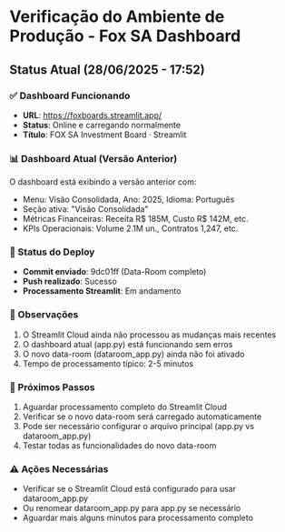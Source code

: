 # Verificação do Ambiente de Produção - Fox SA Dashboard

## Status Atual (28/06/2025 - 17:52)

### ✅ Dashboard Funcionando
- **URL**: https://foxboards.streamlit.app/
- **Status**: Online e carregando normalmente
- **Título**: FOX SA Investment Board · Streamlit

### 📊 Dashboard Atual (Versão Anterior)
O dashboard está exibindo a versão anterior com:
- Menu: Visão Consolidada, Ano: 2025, Idioma: Português
- Seção ativa: "Visão Consolidada"
- Métricas Financeiras: Receita R$ 185M, Custo R$ 142M, etc.
- KPIs Operacionais: Volume 2.1M un., Contratos 1,247, etc.

### 🔄 Status do Deploy
- **Commit enviado**: 9dc01ff (Data-Room completo)
- **Push realizado**: Sucesso
- **Processamento Streamlit**: Em andamento

### 📝 Observações
1. O Streamlit Cloud ainda não processou as mudanças mais recentes
2. O dashboard atual (app.py) está funcionando sem erros
3. O novo data-room (dataroom_app.py) ainda não foi ativado
4. Tempo de processamento típico: 2-5 minutos

### 🎯 Próximos Passos
1. Aguardar processamento completo do Streamlit Cloud
2. Verificar se o novo data-room será carregado automaticamente
3. Pode ser necessário configurar o arquivo principal (app.py vs dataroom_app.py)
4. Testar todas as funcionalidades do novo data-room

### ⚠️ Ações Necessárias
- Verificar se o Streamlit Cloud está configurado para usar dataroom_app.py
- Ou renomear dataroom_app.py para app.py se necessário
- Aguardar mais alguns minutos para processamento completo

